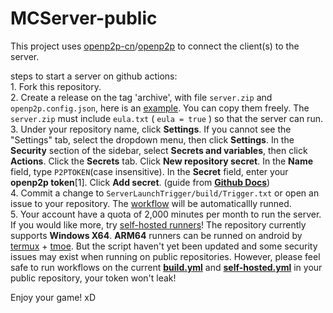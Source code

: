 # MCServer-public 
This project uses [openp2p-cn](https://github.com/openp2p-cn)/[openp2p](https://github.com/openp2p-cn/openp2p) to connect the client(s) to the server.

steps to start a server on github actions:      
    1. Fork this repository.  
    2. Create a release on the tag 'archive', with file `server.zip` and `openp2p.config.json`, here is an [example](https://github.com/zenithwzj/MCServer-public/releases/tag/archive). You can copy them freely. The `server.zip` must include `eula.txt` ( `eula = true` ) so that the server can run.  
    3. Under your repository name, click **Settings**. If you cannot see the "Settings" tab, select the dropdown menu, then click **Settings**. In the **Security** section of the sidebar, select **Secrets and variables**, then click **Actions**. Click the **Secrets** tab. Click **New repository secret**. In the **Name** field, type `P2PTOKEN`(case insensitive). In the **Secret** field, enter your **openp2p token**[1]. Click **Add secret**. (guide from [**Github Docs**](https://docs.github.com/en/actions/security-guides/using-secrets-in-github-actions))  
    4. Commit a change to `ServerLaunchTrigger/build/Trigger.txt` or open an issue to your repository. The [workflow](https://github.com/zenithwzj/MCServer-public/actions/workflows/build.yml) will be automaticallly runned.  
    5. Your account have a quota of 2,000 minutes per month to run the server. If you would like more, try [self-hosted runners](https://docs.github.com/en/actions/hosting-your-own-runners/managing-self-hosted-runners/about-self-hosted-runners)! The repository currently supports **Windows X64**. **ARM64** runners can be runned on android by [termux](https://github.com/termux/termux-app#github) + [tmoe](https://gitee.com/mo2/linux/). But the script haven't yet been updated and some security issues may exist when running on public repositories. However, please feel safe to run workflows on the current [**build.yml**](https://github.com/zenithwzj/MCServer-public/blob/main/.github/workflows/build.yml) and [**self-hosted.yml**](https://github.com/zenithwzj/MCServer-public/blob/main/.github/workflows/self-hosted.yml) in your public repository, your token won't leak! 

Enjoy your game! xD
